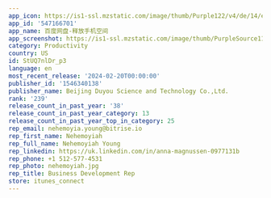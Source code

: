 ```yaml
---
app_icon: https://is1-ssl.mzstatic.com/image/thumb/Purple122/v4/de/14/e2/de14e299-46b6-e597-d5a2-e6f85419f158/AppIconActivity-0-0-1x_U007ephone-0-10-0-0-sRGB-85-220.png/1024x1024bb.png
app_id: '547166701'
app_name: 百度网盘-释放手机空间
app_screenshot: https://is1-ssl.mzstatic.com/image/thumb/PurpleSource112/v4/d1/9d/59/d19d5960-89a0-837b-f5ee-9c0a1210446e/71070ce7-61af-4702-a13c-c5f93ebe0ed4_1.1242x2688.jpg/1242x2688bb.png
category: Productivity
country: US
id: StUQ7nlDr_p3
language: en
most_recent_release: '2024-02-20T00:00:00'
publisher_id: '1546340138'
publisher_name: Beijing Duyou Science and Technology Co.,Ltd.
rank: '239'
release_count_in_past_year: '38'
release_count_in_past_year_category: 13
release_count_in_past_year_top_in_category: 25
rep_email: nehemoyia.young@bitrise.io
rep_first_name: Nehemoyiah
rep_full_name: Nehemoyiah Young
rep_linkedin: https://uk.linkedin.com/in/anna-magnussen-0977131b
rep_phone: +1 512-577-4531
rep_photo: nehemoyiah.jpg
rep_title: Business Development Rep
store: itunes_connect
---
```

